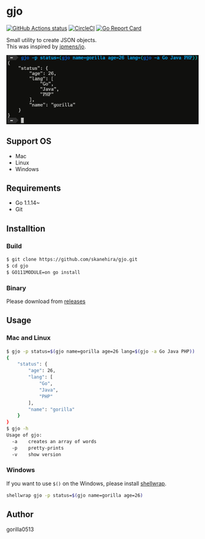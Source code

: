 # gjo

[![GitHub Actions status](https://github.com/skanehira/gjo/workflows/Go/badge.svg)](https://github.com/skanehira/gjo/actions)
[![CircleCI](https://img.shields.io/circleci/project/github/skanehira/gjo/master.svg)](https://circleci.com/gh/skanehira/gjo/tree/master)
[![Go Report Card](https://goreportcard.com/badge/github.com/skanehira/gjo)](https://goreportcard.com/report/github.com/skanehira/gjo)

Small utility to create JSON objects.  
This was inspired by [jpmens/jo](https://github.com/jpmens/jo).

![sreenshot](./screenshot.png)

## Support OS
- Mac
- Linux
- Windows

## Requirements
- Go 1.1.14~
- Git

## Installtion
### Build
```sh
$ git clone https://github.com/skanehira/gjo.git
$ cd gjo
$ GO111MODULE=on go install
```

### Binary
Please download from [releases](https://github.com/skanehira/gjo/releases)

## Usage
### Mac and Linux
```sh
$ gjo -p status=$(gjo name=gorilla age=26 lang=$(gjo -a Go Java PHP))
{
    "status": {
        "age": 26,
        "lang": [
            "Go",
            "Java",
            "PHP"
        ],
        "name": "gorilla"
    }
}
$ gjo -h
Usage of gjo:
  -a    creates an array of words
  -p    pretty-prints
  -v    show version
```

### Windows
If you want to use `$()` on the Windows, please install [shellwrap](https://github.com/mattn/shellwrap).

```sh
shellwrap gjo -p status=$(gjo name=gorilla age=26)
```

## Author
gorilla0513
